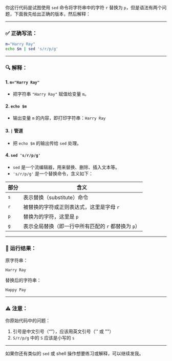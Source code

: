
你这行代码是试图使用 `sed` 命令将字符串中的字符 `r` 替换为 `p`，但是语法有两个问题，下面我先给出正确的版本，然后解释：

---

### ✅ 正确写法：

```bash
m="Harry Ray"
echo $m | sed 's/r/p/g'
```

---

### 🔍 解释：

#### 1. `m="Harry Ray"`

* 把字符串 `"Harry Ray"` 赋值给变量 `m`。

#### 2. `echo $m`

* 输出变量 `m` 的内容，即打印字符串：`Harry Ray`

#### 3. `|` 管道

* 把 `echo $m` 的输出传给 `sed` 处理。

#### 4. `sed 's/r/p/g'`

* `sed` 是一个流编辑器，用来替换、删除、插入文本等。
* `'s/r/p/g'` 是一个替换命令，含义如下：

| 部分  | 含义                             |
| --- | ------------------------------ |
| `s` | 表示替换（substitute）命令             |
| `r` | 被替换的字符或正则表达式，这里是字母 `r`         |
| `p` | 替换为的字符，这里是 `p`                 |
| `g` | 表示全局替换（即一行中所有匹配的 `r` 都替换为 `p`） |

---

### 🧾 运行结果：

原字符串：

```
Harry Ray
```

替换后的字符串：

```
Happy Pay
```

---

### ⚠️ 注意：

你原始代码中的问题：

1. 引号是中文引号（“”），应该用英文引号（'' 或 ""）
2. `S/r/p/g` 中的 `S` 应该是小写的 `s`

---

如果你还有类似的 `sed` 或 shell 操作想要练习或解释，可以继续发我。
